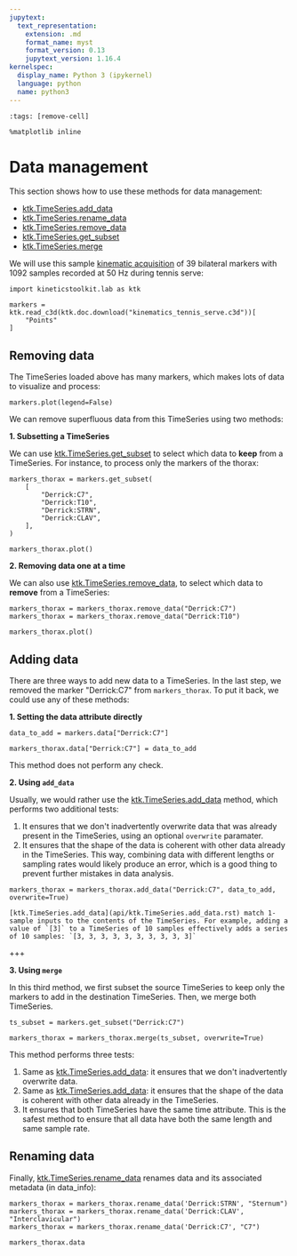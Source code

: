 ```yaml
---
jupytext:
  text_representation:
    extension: .md
    format_name: myst
    format_version: 0.13
    jupytext_version: 1.16.4
kernelspec:
  display_name: Python 3 (ipykernel)
  language: python
  name: python3
---
```


```{code-cell} ipython3
:tags: [remove-cell]

%matplotlib inline
```

# Data management

This section shows how to use these methods for data management:

- [ktk.TimeSeries.add_data](api/ktk.TimeSeries.add_data.rst)
- [ktk.TimeSeries.rename_data](api/ktk.TimeSeries.rename_data.rst)
- [ktk.TimeSeries.remove_data](api/ktk.TimeSeries.remove_data.rst)
- [ktk.TimeSeries.get_subset](api/ktk.TimeSeries.get_subset.rst)
- [ktk.TimeSeries.merge](api/ktk.TimeSeries.merge.rst)

We will use this sample [kinematic acquisition](dataset_kinematics_tennis_serve.md) of 39 bilateral markers with 1092 samples recorded at 50 Hz during tennis serve:

```{code-cell} ipython3
import kineticstoolkit.lab as ktk

markers = ktk.read_c3d(ktk.doc.download("kinematics_tennis_serve.c3d"))[
    "Points"
]
```

## Removing data

The TimeSeries loaded above has many markers, which makes lots of data to visualize and process:

```{code-cell} ipython3
markers.plot(legend=False)
```

We can remove superfluous data from this TimeSeries using two methods:

**1. Subsetting a TimeSeries**

We can use [ktk.TimeSeries.get_subset](api/ktk.TimeSeries.get_subset.rst) to select which data to **keep** from a TimeSeries. For instance, to process only the markers of the thorax:

```{code-cell} ipython3
markers_thorax = markers.get_subset(
    [
        "Derrick:C7",
        "Derrick:T10",
        "Derrick:STRN",
        "Derrick:CLAV",
    ],
)

markers_thorax.plot()
```

**2. Removing data one at a time**

We can also use [ktk.TimeSeries.remove_data](api/ktk.TimeSeries.remove_data.rst), to select which data to **remove** from a TimeSeries:

```{code-cell} ipython3
markers_thorax = markers_thorax.remove_data("Derrick:C7")
markers_thorax = markers_thorax.remove_data("Derrick:T10")

markers_thorax.plot()
```

## Adding data

There are three ways to add new data to a TimeSeries. In the last step, we removed the marker "Derrick:C7" from `markers_thorax`. To put it back, we could use any of these methods:

**1. Setting the data attribute directly**

```{code-cell} ipython3
data_to_add = markers.data["Derrick:C7"]

markers_thorax.data["Derrick:C7"] = data_to_add
```

This method does not perform any check.

**2. Using `add_data`**

Usually, we would rather use the [ktk.TimeSeries.add_data](api/ktk.TimeSeries.add_data.rst) method, which performs two additional tests:

1. It ensures that we don't inadvertently overwrite data that was already present in the TimeSeries, using an optional `overwrite` paramater.
2. It ensures that the shape of the data is coherent with other data already in the TimeSeries. This way, combining data with different lengths or sampling rates would likely produce an error, which is a good thing to prevent further mistakes in data analysis.

```{code-cell} ipython3
markers_thorax = markers_thorax.add_data("Derrick:C7", data_to_add, overwrite=True)
```

```{tip}
[ktk.TimeSeries.add_data](api/ktk.TimeSeries.add_data.rst) match 1-sample inputs to the contents of the TimeSeries. For example, adding a value of `[3]` to a TimeSeries of 10 samples effectively adds a series of 10 samples: `[3, 3, 3, 3, 3, 3, 3, 3, 3, 3]`
```

+++

**3. Using `merge`**

In this third method, we first subset the source TimeSeries to keep only the markers to add in the destination TimeSeries. Then, we merge both TimeSeries.

```{code-cell} ipython3
ts_subset = markers.get_subset("Derrick:C7")

markers_thorax = markers_thorax.merge(ts_subset, overwrite=True)
```

This method performs three tests:

1. Same as [ktk.TimeSeries.add_data](api/ktk.TimeSeries.add_data.rst): it ensures that we don't inadvertently overwrite data.
2. Same as [ktk.TimeSeries.add_data](api/ktk.TimeSeries.add_data.rst): it ensures that the shape of the data is coherent with other data already in the TimeSeries.
3. It ensures that both TimeSeries have the same time attribute. This is the safest method to ensure that all data have both the same length and same sample rate.

## Renaming data

Finally, [ktk.TimeSeries.rename_data](api/ktk.TimeSeries.rename_data.rst) renames data and its associated metadata (in data_info):

```{code-cell} ipython3
markers_thorax = markers_thorax.rename_data('Derrick:STRN', "Sternum")
markers_thorax = markers_thorax.rename_data('Derrick:CLAV', "Interclavicular")
markers_thorax = markers_thorax.rename_data('Derrick:C7', "C7")

markers_thorax.data
```
